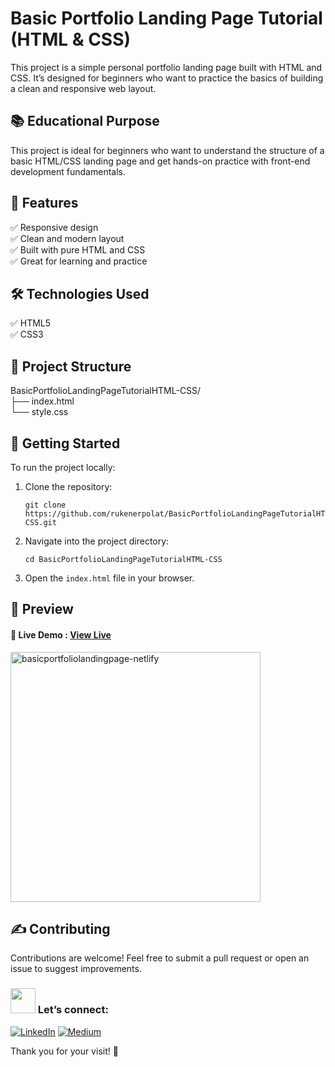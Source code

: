 # Basic Portfolio Landing Page Tutorial (HTML & CSS)
This project is a simple personal portfolio landing page built with HTML and CSS. It’s designed for beginners who want to practice the basics of building a clean and responsive web layout.

## 📚 Educational Purpose
This project is ideal for beginners who want to understand the structure of a basic HTML/CSS landing page and get hands-on practice with front-end development fundamentals.

## 🚀 Features
✅ Responsive design <br>
✅ Clean and modern layout <br>
✅ Built with pure HTML and CSS <br>
✅ Great for learning and practice <br>

## 🛠️ Technologies Used
✅ HTML5 <br>
✅ CSS3 <br>

## 📁 Project Structure
BasicPortfolioLandingPageTutorialHTML-CSS/ <br>
├── index.html <br>
└── style.css <br>

## 🔧 Getting Started

To run the project locally:

1. Clone the repository:

   ```
   git clone https://github.com/rukenerpolat/BasicPortfolioLandingPageTutorialHTML-CSS.git
   ```

2. Navigate into the project directory:
   ```
   cd BasicPortfolioLandingPageTutorialHTML-CSS
   ```
3. Open the ```index.html``` file in your browser.

## 📸 Preview
#### 🚀 Live Demo : [View Live](https://basicportfoliolandingpage.netlify.app/)  

<img src="https://github.com/user-attachments/assets/7d7ad723-f72d-4cab-b813-2fe4ee12d8f6" alt="basicportfoliolandingpage-netlify" width="400"/>

## ✍️ Contributing
Contributions are welcome! Feel free to submit a pull request or open an issue to suggest improvements.

### <img src="https://media.giphy.com/media/mGcNjsfWAjY5AEZNw6/giphy.gif" width="40"> Let’s connect:
[![LinkedIn](https://img.shields.io/badge/-LinkedIn-0A66C2?style=flat&logo=linkedin&logoColor=white)](https://linkedin.com/in/rukenerpolat) 
[![Medium](https://img.shields.io/badge/-Medium-12100E?style=flat&logo=medium&logoColor=white)](https://medium.com/@rukenerpolat)

Thank you for your visit! 🖖
